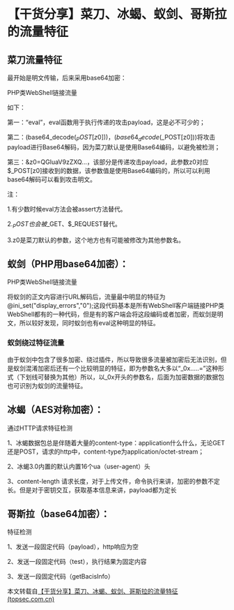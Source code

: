 # 【干货分享】菜刀、冰蝎、蚁剑、哥斯拉的流量特征

## **菜刀流量特征**

最开始是明文传输，后来采用base64加密：

PHP类WebShell链接流量

如下：

第一：“eval”，eval函数用于执行传递的攻击payload，这是必不可少的；

第二：(base64_decode($_POST[z0]))，(base64_decode($_POST[z0]))将攻击payload进行Base64解码，因为菜刀默认是使用Base64编码，以避免被检测；

第三：&z0=QGluaV9zZXQ...，该部分是传递攻击payload，此参数z0对应$_POST[z0]接收到的数据，该参数值是使用Base64编码的，所以可以利用base64解码可以看到攻击明文。

注：

1.有少数时候eval方法会被assert方法替代。

2.$_POST也会被$_GET、$_REQUEST替代。

3.z0是菜刀默认的参数，这个地方也有可能被修改为其他参数名。

## **蚁剑（PHP用base64加密）：**

PHP类WebShell链接流量

将蚁剑的正文内容进行URL解码后，流量最中明显的特征为@ini_set("display_errors","0");这段代码基本是所有WebShell客户端链接PHP类WebShell都有的一种代码，但是有的客户端会将这段编码或者加密，而蚁剑是明文，所以较好发现，同时蚁剑也有eval这种明显的特征。

### **蚁剑绕过特征流量**

由于蚁剑中包含了很多加密、绕过插件，所以导致很多流量被加密后无法识别，但是蚁剑混淆加密后还有一个比较明显的特征，即为参数名大多以“_0x.....=”这种形式（下划线可替换为其他）所以，以_0x开头的参数名，后面为加密数据的数据包也可识别为蚁剑的流量特征。

## **冰蝎（AES对称加密）：**

通过HTTP请求特征检测

1、冰蝎数据包总是伴随着大量的content-type：application什么什么，无论GET还是POST，请求的http中，content-type为application/octet-stream；

2、冰蝎3.0内置的默认内置16个ua（user-agent）头

3、content-length 请求长度，对于上传文件，命令执行来讲，加密的参数不定长。但是对于密钥交互，获取基本信息来讲，payload都为定长

## **哥斯拉（base64加密）：**

特征检测

1、发送一段固定代码（payload），http响应为空

2、发送一段固定代码（test），执行结果为固定内容

3、发送一段固定代码（getBacisInfo）





本文转载自[【干货分享】菜刀、冰蝎、蚁剑、哥斯拉的流量特征 (topsec.com.cn)](https://www.topsec.com.cn/newsx/2692)